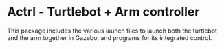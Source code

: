# Actrl - Turtlebot + Arm controller
This package includes the various launch files to launch both the turtlebot and the arm together in Gazebo, and programs for its integrated control.
